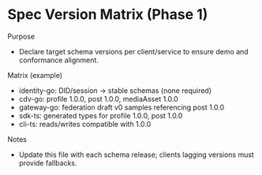 # Spec Version Matrix (Phase 1)

Purpose
- Declare target schema versions per client/service to ensure demo and conformance alignment.

Matrix (example)
- identity-go: DID/session → stable schemas (none required)
- cdv-go: profile 1.0.0, post 1.0.0, mediaAsset 1.0.0
- gateway-go: federation draft v0 samples referencing post 1.0.0
- sdk-ts: generated types for profile 1.0.0, post 1.0.0
- cli-ts: reads/writes compatible with 1.0.0

Notes
- Update this file with each schema release; clients lagging versions must provide fallbacks.
